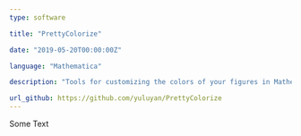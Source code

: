 ```yaml
---
type: software

title: "PrettyColorize"

date: "2019-05-20T00:00:00Z"

language: "Mathematica"

description: "Tools for customizing the colors of your figures in Mathematica."

url_github: https://github.com/yuluyan/PrettyColorize
---
```


Some Text
